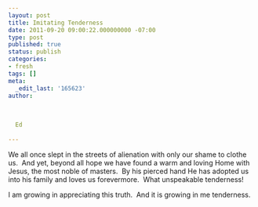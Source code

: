 ```yaml
---
layout: post
title: Imitating Tenderness
date: 2011-09-20 09:00:22.000000000 -07:00
type: post
published: true
status: publish
categories:
- fresh
tags: []
meta:
  _edit_last: '165623'
author:
  
  
  
  Ed
  
---
```

<p>We all once slept in the streets of alienation with only our shame to clothe us.  And yet, beyond all hope we have found a warm and loving Home with Jesus, the most noble of masters.  By his pierced hand He has adopted us into his family and loves us forevermore.  What unspeakable tenderness!</p>
<p>I am growing in appreciating this truth.  And it is growing in me tenderness.</p>
